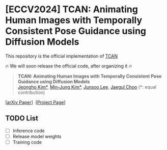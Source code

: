 # [ECCV2024] TCAN: Animating Human Images with Temporally Consistent Pose Guidance using Diffusion Models
This repository is the official implementation of [TCAN](https://arxiv.org/abs/2407.09012)

🔥 We will soon release the official code, after organizing it 🔥

> **TCAN: Animating Human Images with Temporally Consistent Pose Guidance using Diffusion Models**<br>
> [Jeongho Kim*](https://scholar.google.co.kr/citations?user=4SCCBFwAAAAJ&hl=ko/), [Min-Jung Kim*](https://emjay73.github.io/), [Junsoo Lee](https://ssuhan.github.io/), [Jaegul Choo](https://sites.google.com/site/jaegulchoo/) 
(*: equal contribution)

[[arXiv Paper](https://arxiv.org/abs/2407.09012)]&nbsp;
[[Project Page](https://eccv2024tcan.github.io/)]&nbsp;


## TODO List
- [ ] Inference code
- [ ] Release model weights
- [ ] Training code
